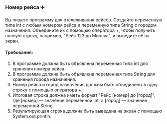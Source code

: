 
### Номер рейса ✈️

Вы пишете программу для отслеживания рейсов. Создайте переменную типа int с любым номером рейса и переменную типа String с городом назначения. Объедините их с помощью оператора +, чтобы получить полную строку, например, "Рейс 123 до Минска", и выведите её на экран.

#### Требования:
1. В программе должна быть объявлена переменная типа int для хранения номера рейса. 
2. В программе должна быть объявлена переменная типа String для хранения города назначения. 
3. Номер рейса и город назначения должны быть объединены в одну строку с помощью оператора +. 
4. Итоговая строка должна иметь формат "Рейс [номер] до [город]", где [номер] — значение переменной int, а [город] — значение переменной String. 
5. Результирующая строка должна быть выведена на экран с помощью System.out.println.